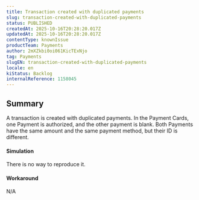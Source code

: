 ```yaml
---
title: Transaction created with duplicated payments
slug: transaction-created-with-duplicated-payments
status: PUBLISHED
createdAt: 2025-10-16T20:28:20.017Z
updatedAt: 2025-10-16T20:28:20.017Z
contentType: knownIssue
productTeam: Payments
author: 2mXZkbi0oi061KicTExNjo
tag: Payments
slugEN: transaction-created-with-duplicated-payments
locale: en
kiStatus: Backlog
internalReference: 1158045
---
```


## Summary


A transaction is created with duplicated payments.
In the Payment Cards, one Payment is authorized, and the other payment is blank.
Both Payments have the same amount and the same payment method, but their ID is different.



#### Simulation


There is no way to reproduce it.



#### Workaround


N/A



